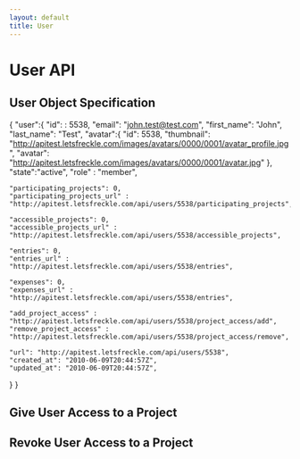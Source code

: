 ```yaml
---
layout: default
title: User
---
```


# User API

## User Object Specification

{
  "user":{
    "id": : 5538,
    "email": "john.test@test.com",
    "first_name": "John",
    "last_name": "Test",
    "avatar":{
      "id": 5538,
      "thumbnail": "http://apitest.letsfreckle.com/images/avatars/0000/0001/avatar_profile.jpg",
      "avatar": "http://apitest.letsfreckle.com/images/avatars/0000/0001/avatar.jpg"
    },
    "state":"active",
    "role" : "member",

    "participating_projects": 0,
    "participating_projects_url" : "http://apitest.letsfreckle.com/api/users/5538/participating_projects",

    "accessible_projects": 0,
    "accessible_projects_url" : "http://apitest.letsfreckle.com/api/users/5538/accessible_projects",

    "entries": 0,
    "entries_url" : "http://apitest.letsfreckle.com/api/users/5538/entries",

    "expenses": 0,
    "expenses_url" : "http://apitest.letsfreckle.com/api/users/5538/entries",

    "add_project_access" : "http://apitest.letsfreckle.com/api/users/5538/project_access/add",
    "remove_project_access" : "http://apitest.letsfreckle.com/api/users/5538/project_access/remove",

    "url": "http://apitest.letsfreckle.com/api/users/5538",
    "created_at": "2010-06-09T20:44:57Z",
    "updated_at": "2010-06-09T20:44:57Z",
  }
}

## Give User Access to a Project
## Revoke User Access to a Project